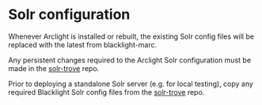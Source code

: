 # Solr configuration

Whenever Arclight is installed or rebuilt, the existing Solr config files will be replaced with the latest from blacklight-marc.

Any persistent changes required to the Arclight Solr configuration must be made in the [solr-trove](https://github.com/nla/solr-trove/tree/master/solr-config/src/main/resources/arclight) repo.

Prior to deploying a standalone Solr server (e.g. for local testing), copy any required Blacklight Solr config files from the [solr-trove](https://github.com/nla/solr-trove/tree/master/solr-config/src/main/resources/arclight) repo.

